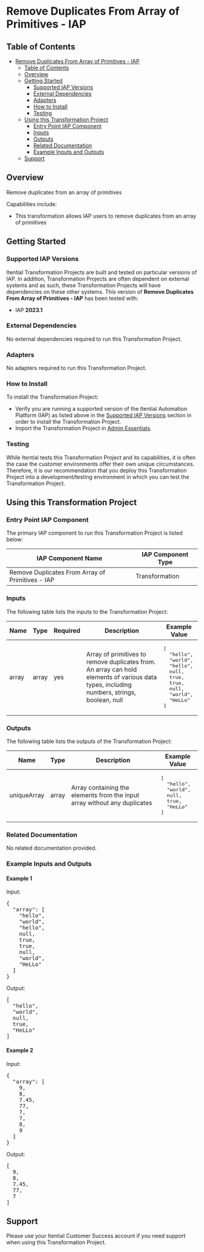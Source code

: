 # Remove Duplicates From Array of Primitives - IAP

## Table of Contents

- [Remove Duplicates From Array of Primitives - IAP](#remove-duplicates-from-array-of-primitives---iap)
  - [Table of Contents](#table-of-contents)
  - [Overview](#overview)
  - [Getting Started](#getting-started)
    - [Supported IAP Versions](#supported-iap-versions)
    - [External Dependencies](#external-dependencies)
    - [Adapters](#adapters)
    - [How to Install](#how-to-install)
    - [Testing](#testing)
  - [Using this Transformation Project](#using-this-transformation-project)
    - [Entry Point IAP Component](#entry-point-iap-component)
    - [Inputs](#inputs)
    - [Outputs](#outputs)
    - [Related Documentation](#related-documentation)
    - [Example Inputs and Outputs](#example-inputs-and-outputs)
  - [Support](#support)

## Overview

Remove duplicates from an array of primitives

Capabilities include:
- This transformation allows IAP users to remove duplicates from an array of primitives


## Getting Started

### Supported IAP Versions

Itential Transformation Projects are built and tested on particular versions of IAP. In addition, Transformation Projects are often dependent on external systems and as such, these Transformation Projects will have dependencies on these other systems. This version of **Remove Duplicates From Array of Primitives - IAP** has been tested with:


- IAP **2023.1**



### External Dependencies

No external dependencies required to run this Transformation Project.




### Adapters

No adapters required to run this Transformation Project.


### How to Install

To install the Transformation Project:

- Verify you are running a supported version of the Itential Automation Platform (IAP) as listed above in the [Supported IAP Versions](#supported-iap-versions) section in order to install the Transformation Project.
- Import the Transformation Project in [Admin Essentials](https://docs.itential.com/docs/importing-a-prebuilt-4).

### Testing

While Itential tests this Transformation Project and its capabilities, it is often the case the customer environments offer their own unique circumstances. Therefore, it is our recommendation that you deploy this Transformation Project into a development/testing environment in which you can test the Transformation Project.

## Using this Transformation Project


### Entry Point IAP Component

The primary IAP component to run this Transformation Project is listed below:

<table>
  <thead>
    <tr>
      <th>IAP Component Name</th>
      <th>IAP Component Type</th>
    </tr>
  </thead>
  <tbody>
      <td>Remove Duplicates From Array of Primitives - IAP</td>
      <td>Transformation</td>
    </tr>
  </tbody>
</table>

### Inputs

The following table lists the inputs to the Transformation Project:

<table>
  <thead>
    <tr>
      <th>Name</th>
      <th>Type</th>
      <th>Required</th>
      <th>Description</th>
      <th>Example Value</th>
    </tr>
  </thead>
  <tbody>
    <tr>
      <td>array</td>
      <td>array</td>
      <td>yes</td>
      <td>Array of primitives to remove duplicates from. An array can hold elements of various data types, including numbers, strings, boolean, null</td>
      <td><pre lang="json">[
  "hello",
  "world",
  "hello",
  null,
  true,
  true,
  null,
  "world",
  "HeLLo"
]</pre></td>
    </tr>
  </tbody>
</table>



### Outputs

The following table lists the outputs of the Transformation Project:

<table>
  <thead>
    <tr>
      <th>Name</th>
      <th>Type</th>
      <th>Description</th>
      <th>Example Value</th>
    </tr>
  </thead>
  <tbody>
    <tr>
      <td>uniqueArray</td>
      <td>array</td>
      <td>Array containing the elements from the input array without any duplicates</td>
      <td><pre lang="json">[
  "hello",
  "world",
  null,
  true,
  "HeLLo"
]</pre></td>
    </tr>
  </tbody>
</table>

  


### Related Documentation

No related documentation provided.



### Example Inputs and Outputs

#### Example 1

    
Input:
<pre>{
  "array": [
    "hello",
    "world",
    "hello",
    null,
    true,
    true,
    null,
    "world",
    "HeLLo"
  ]
} </pre>

    
    
Output:
<pre>[
  "hello",
  "world",
  null,
  true,
  "HeLLo"
] </pre>


#### Example 2

    
Input:
<pre>{
  "array": [
    9,
    8,
    7.45,
    77,
    7,
    7,
    8,
    9
  ]
} </pre>

    
    
Output:
<pre>[
  9,
  8,
  7.45,
  77,
  7
] </pre>



## Support

Please use your Itential Customer Success account if you need support when using this Transformation Project.